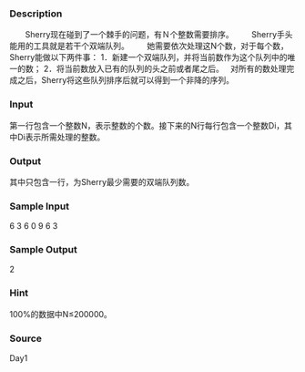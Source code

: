 
### Description

       Sherry现在碰到了一个棘手的问题，有Ｎ个整数需要排序。
       Sherry手头能用的工具就是若干个双端队列。
       
她需要依次处理这N个数，对于每个数，Sherry能做以下两件事：
1．新建一个双端队列，并将当前数作为这个队列中的唯一的数；
2．将当前数放入已有的队列的头之前或者尾之后。
 
对所有的数处理完成之后，Sherry将这些队列排序后就可以得到一个非降的序列。
### Input
第一行包含一个整数N，表示整数的个数。接下来的N行每行包含一个整数Di，其中Di表示所需处理的整数。
### Output
其中只包含一行，为Sherry最少需要的双端队列数。
### Sample Input

6
3
6
0
9
6
3


### Sample Output

2
### Hint
100%的数据中N≤200000。
### Source
Day1